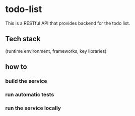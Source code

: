 # todo-list
This is a RESTful API that provides backend for the todo list. 

## Tech stack
(runtime environment, frameworks, key libraries)

## how to
### build the service
### run automatic tests
### run the service locally